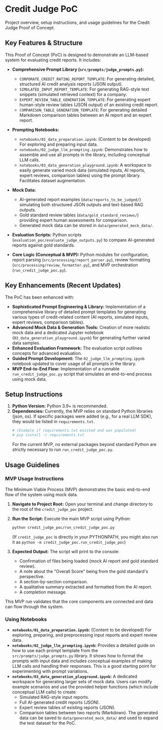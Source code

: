 # Credit Judge PoC

Project overview, setup instructions, and usage guidelines for the Credit Judge Proof of Concept.

## Key Features & Structure

This Proof of Concept (PoC) is designed to demonstrate an LLM-based system for evaluating credit reports. It includes:

-   **Comprehensive Prompt Library (`src/prompts/judge_prompts.py`):**
    -   `CORPORATE_CREDIT_RATING_REPORT_TEMPLATE`: For generating detailed, structured AI credit analysis reports (JSON output).
    -   `SIMULATED_INPUT_REPORT_TEMPLATE`: For generating RAG-style text snippets (simulated retrieved context) for a company.
    -   `EXPERT_REVIEW_TABLE_GENERATION_TEMPLATE`: For generating expert human-style review tables (JSON output) of an existing credit report.
    -   `COMPARISON_TABLE_GENERATION_TEMPLATE`: For generating detailed Markdown comparison tables between an AI report and an expert report.

-   **Prompting Notebooks:**
    -   `notebooks/01_data_preparation.ipynb`: (Content to be developed) For exploring and preparing input data.
    -   `notebooks/02_judge_llm_prompting.ipynb`: Demonstrates how to assemble and use all prompts in the library, including conceptual LLM calls.
    -   `notebooks/03_data_generation_playground.ipynb`: A workspace to easily generate varied mock data (simulated inputs, AI reports, expert reviews, comparison tables) using the prompt library. Facilitates dataset augmentation.

-   **Mock Data:**
    -   AI-generated report examples (`data/reports_to_be_judged/`) simulating both structured JSON outputs and text-based RAG outputs.
    -   Gold standard review tables (`data/gold_standard_reviews/`) providing expert human assessments for comparison.
    -   Generated mock data can be stored in `data/generated_mock_data/`.

-   **Evaluation Scripts:** Python scripts (`evaluation_poc/evaluate_judge_outputs.py`) to compare AI-generated reports against gold standards.

-   **Core Logic (Conceptual & MVP):** Python modules for configuration, report parsing (`src/processing/report_parser.py`), review formatting (`src/processing/review_formatter.py`), and MVP orchestration (`run_credit_judge_poc.py`).

## Key Enhancements (Recent Updates)

The PoC has been enhanced with:
-   **Sophisticated Prompt Engineering & Library:** Implementation of a comprehensive library of detailed prompt templates for generating various types of credit-related content (AI reports, simulated inputs, expert reviews, comparison tables).
-   **Advanced Mock Data & Generation Tools:** Creation of more realistic mock data and a dedicated Jupyter notebook (`03_data_generation_playground.ipynb`) for generating further varied data samples.
-   **Enhanced Evaluation Framework:** The evaluation script outlines concepts for advanced evaluation.
-   **Guided Prompt Development:** The `02_judge_llm_prompting.ipynb` notebook updated to cover usage of all prompts in the library.
-   **MVP End-to-End Flow:** Implementation of a runnable `run_credit_judge_poc.py` script that simulates an end-to-end process using mock data.

## Setup Instructions

1.  **Python Version:** Python 3.9+ is recommended.
2.  **Dependencies:** Currently, the MVP relies on standard Python libraries (json, os). If specific packages were added (e.g., for a real LLM SDK), they would be listed in `requirements.txt`.
    ```bash
    # (Example if requirements.txt existed and was populated)
    # pip install -r requirements.txt
    ```
    For the current MVP, no external packages beyond standard Python are strictly necessary to run `run_credit_judge_poc.py`.

## Usage Guidelines

### MVP Usage Instructions

The Minimum Viable Process (MVP) demonstrates the basic end-to-end flow of the system using mock data.

1.  **Navigate to Project Root:** Open your terminal and change directory to the root of the `credit_judge_poc` project.
2.  **Run the Script:** Execute the main MVP script using Python:
    ```bash
    python credit_judge_poc/run_credit_judge_poc.py
    ```
    (If `credit_judge_poc` is directly in your PYTHONPATH, you might also run it as `python -m credit_judge_poc.run_credit_judge_poc`)

3.  **Expected Output:**
    The script will print to the console:
    - Confirmation of files being loaded (mock AI report and gold standard review).
    - A note about the "Overall Score" being from the gold standard's perspective.
    - A section-by-section comparison.
    - A qualitative summary extracted and formatted from the AI report.
    - A completion message.

This MVP run validates that the core components are connected and data can flow through the system.

### Using Notebooks

-   **`notebooks/01_data_preparation.ipynb`:** (Content to be developed) For exploring, preparing, and preprocessing input reports and expert review data.
-   **`notebooks/02_judge_llm_prompting.ipynb`:** Provides a detailed guide on how to use each prompt template from the `src/prompts/judge_prompts.py` library. It shows how to format the prompts with input data and includes conceptual examples of making LLM calls and handling their responses. This is a good starting point for experimenting with prompt variations.
-   **`notebooks/03_data_generation_playground.ipynb`:** A dedicated workspace for generating larger sets of mock data. Users can modify example scenarios and use the provided helper functions (which include conceptual LLM calls) to create:
    - Simulated RAG-style input reports.
    - Full AI-generated credit reports (JSON).
    - Expert review tables of existing reports (JSON).
    - Comparison tables between two reports (Markdown).
    The generated data can be saved to `data/generated_mock_data/` and used to expand the test dataset for the PoC.

```
